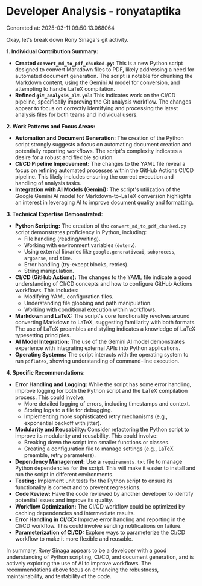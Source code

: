 # Developer Analysis - ronyataptika
Generated at: 2025-03-11 09:50:13.068064

Okay, let's break down Rony Sinaga's git activity.

**1. Individual Contribution Summary:**

*   **Created `convert_md_to_pdf_chunked.py`:** This is a new Python script designed to convert Markdown files to PDF, likely addressing a need for automated document generation. The script is notable for chunking the Markdown content, using the Gemini AI model for conversion, and attempting to handle LaTeX compilation.
*   **Refined `git_analysis_alt.yml`:** This indicates work on the CI/CD pipeline, specifically improving the Git analysis workflow. The changes appear to focus on correctly identifying and processing the latest analysis files for both teams and individual users.

**2. Work Patterns and Focus Areas:**

*   **Automation and Document Generation:** The creation of the Python script strongly suggests a focus on automating document creation and potentially reporting workflows.  The script's complexity indicates a desire for a robust and flexible solution.
*   **CI/CD Pipeline Improvement:** The changes to the YAML file reveal a focus on refining automated processes within the GitHub Actions CI/CD pipeline. This likely includes ensuring the correct execution and handling of analysis tasks.
*   **Integration with AI Models (Gemini):** The script's utilization of the Google Gemini AI model for Markdown-to-LaTeX conversion highlights an interest in leveraging AI to improve document quality and formatting.

**3. Technical Expertise Demonstrated:**

*   **Python Scripting:**  The creation of the `convert_md_to_pdf_chunked.py` script demonstrates proficiency in Python, including:
    *   File handling (reading/writing).
    *   Working with environment variables (`dotenv`).
    *   Using external libraries like `google.generativeai`, `subprocess`, `argparse`, and `time`.
    *   Error handling (try-except blocks, retries).
    *   String manipulation.
*   **CI/CD (GitHub Actions):** The changes to the YAML file indicate a good understanding of CI/CD concepts and how to configure GitHub Actions workflows.  This includes:
    *   Modifying YAML configuration files.
    *   Understanding file globbing and path manipulation.
    *   Working with conditional execution within workflows.
*   **Markdown and LaTeX:** The script's core functionality revolves around converting Markdown to LaTeX, suggesting familiarity with both formats.  The use of LaTeX preambles and styling indicates a knowledge of LaTeX typesetting principles.
*   **AI Model Integration:** The use of the Gemini AI model demonstrates experience with integrating external APIs into Python applications.
*   **Operating Systems:**  The script interacts with the operating system to run `pdflatex`, showing understanding of command-line execution.

**4. Specific Recommendations:**

*   **Error Handling and Logging:** While the script has some error handling, improve logging for both the Python script and the LaTeX compilation process.  This could involve:
    *   More detailed logging of errors, including timestamps and context.
    *   Storing logs to a file for debugging.
    *   Implementing more sophisticated retry mechanisms (e.g., exponential backoff with jitter).
*   **Modularity and Reusability:**  Consider refactoring the Python script to improve its modularity and reusability. This could involve:
    *   Breaking down the script into smaller functions or classes.
    *   Creating a configuration file to manage settings (e.g., LaTeX preamble, retry parameters).
*   **Dependency Management:**  Use a `requirements.txt` file to manage Python dependencies for the script.  This will make it easier to install and run the script in different environments.
*   **Testing:** Implement unit tests for the Python script to ensure its functionality is correct and to prevent regressions.
*   **Code Review:**  Have the code reviewed by another developer to identify potential issues and improve its quality.
*   **Workflow Optimization:** The CI/CD workflow could be optimized by caching dependencies and intermediate results.
*   **Error Handling in CI/CD:** Improve error handling and reporting in the CI/CD workflow.  This could involve sending notifications on failure.
*   **Parameterization of CI/CD:** Explore ways to parameterize the CI/CD workflow to make it more flexible and reusable.

In summary, Rony Sinaga appears to be a developer with a good understanding of Python scripting, CI/CD, and document generation, and is actively exploring the use of AI to improve workflows. The recommendations above focus on enhancing the robustness, maintainability, and testability of the code.

